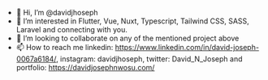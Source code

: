 - 👋 Hi, I’m @davidjhoseph
- 👀 I’m interested in Flutter, Vue, Nuxt, Typescript, Tailwind CSS, SASS, Laravel and connecting with you.
- 💞️ I’m looking to collaborate on any of the mentioned project above
- 📫 How to reach me linkedin: https://www.linkedin.com/in/david-joseph-0067a6184/, instagram: davidjhoseph, twitter: David_N_Joseph and portfolio: https://davidjosephnwosu.com/

<!---
davidjhoseph/davidjhoseph is a ✨ special ✨ repository because its `README.md` (this file) appears on your GitHub profile.
You can click the Preview link to take a look at your changes.
--->
